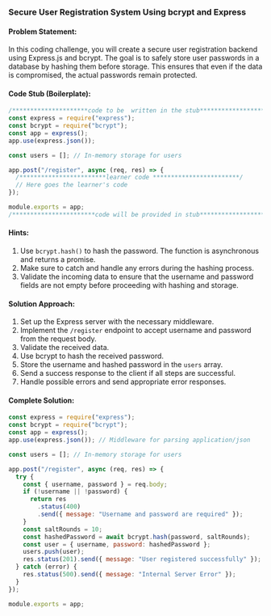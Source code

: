 ### Secure User Registration System Using bcrypt and Express

#### Problem Statement:

In this coding challenge, you will create a secure user registration backend using Express.js and bcrypt. The goal is to safely store user passwords in a database by hashing them before storage. This ensures that even if the data is compromised, the actual passwords remain protected.

#### Code Stub (Boilerplate):

```javascript
/*********************code to be  written in the stub*************************/
const express = require("express");
const bcrypt = require("bcrypt");
const app = express();
app.use(express.json());

const users = []; // In-memory storage for users

app.post("/register", async (req, res) => {
  /************************learner code ************************/
  // Here goes the learner's code
});

module.exports = app;
/***********************code will be provided in stub*******************************/
```

#### Hints:

1. Use `bcrypt.hash()` to hash the password. The function is asynchronous and returns a promise.
2. Make sure to catch and handle any errors during the hashing process.
3. Validate the incoming data to ensure that the username and password fields are not empty before proceeding with hashing and storage.

#### Solution Approach:

1. Set up the Express server with the necessary middleware.
2. Implement the `/register` endpoint to accept username and password from the request body.
3. Validate the received data.
4. Use bcrypt to hash the received password.
5. Store the username and hashed password in the `users` array.
6. Send a success response to the client if all steps are successful.
7. Handle possible errors and send appropriate error responses.

#### Complete Solution:

```javascript
const express = require("express");
const bcrypt = require("bcrypt");
const app = express();
app.use(express.json()); // Middleware for parsing application/json

const users = []; // In-memory storage for users

app.post("/register", async (req, res) => {
  try {
    const { username, password } = req.body;
    if (!username || !password) {
      return res
        .status(400)
        .send({ message: "Username and password are required" });
    }
    const saltRounds = 10;
    const hashedPassword = await bcrypt.hash(password, saltRounds);
    const user = { username, password: hashedPassword };
    users.push(user);
    res.status(201).send({ message: "User registered successfully" });
  } catch (error) {
    res.status(500).send({ message: "Internal Server Error" });
  }
});

module.exports = app;
```
